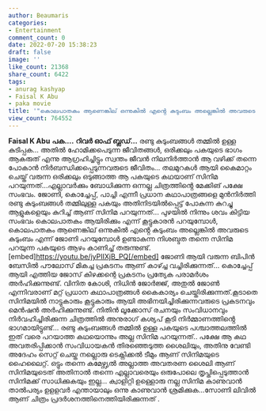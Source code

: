 ```yaml
---
author: Beaumaris
categories:
- Entertainment
comment_count: 0
date: 2022-07-20 15:38:23
draft: false
image: ''
like_count: 21368
share_count: 6422
tags:
- anurag kashyap
- Faisal K Abu
- paka movie
title: '"കൊലപാതകം ആണെങ്കില് ഒന്നുകിൽ എൻ്റെ കുടുംബം അല്ലെങ്കിൽ അവരുടെ കുടുംബം"'
view_count: 764552
---
```


**Faisal K Abu** **പക....** **റിവർ ഓഫ് ബ്ലഡ്...** രണ്ടു കുടുംബങ്ങൾ തമ്മിൽ ഉള്ള കുടിപ്പക... അതിൽ ഹോമിക്കപെടുന്ന ജീവിതങ്ങൾ, ഒരിക്കലും പകയുടെ ഭാഗം ആകരുത് എന്നു ആഗ്രഹിച്ചിട്ടും സ്വന്തം ജീവൻ നിലനിർത്താൻ ആ വഴിക്ക് തന്നെ പോകാൻ നിർബന്ധിക്കപ്പെടുന്നവരുടെ ജീവിതം... തലമുറകൾ ആയി കൈമാറ്റം ചെയ്ത് വരുന്ന ഒരിക്കലും ഒടുങ്ങാത്ത ആ പകയുടെ കഥയാണ് സിനിമ പറയുന്നത്...എല്ലാവർക്കും ബോധിക്കുന്ന ഒന്നല്ല ചിത്രത്തിൻ്റെ മേക്കിങ് പക്ഷേ സംഭവം. ജോണി, കൊച്ചേപ്പ്, പാച്ചി എന്നീ പ്രധാന കഥാപാത്രങ്ങളെ മുൻനിർത്തി രണ്ടു കുടുംബങ്ങൾ തമ്മിലുള്ള പകയും അതിനിടയിൽപ്പെട്ട് പോകുന്ന കുറച്ചു ആളുകളെയും കുറിച്ച് ആണ് സിനിമ പറയുന്നത്... പുഴയിൽ നിന്നും ശവം കിട്ടിയ സംഭവം കൊലപാതകം ആയിരിക്കും എന്ന് കൂട്ടുകാരൻ പറയുമ്പോൾ, കൊലപാതകം ആണെങ്കില് ഒന്നുകിൽ എൻ്റെ കുടുംബം അല്ലെങ്കിൽ അവരുടെ കുടുംബം എന്ന് ജോണി പറയുമ്പോൾ ഉണ്ടാകുന്ന നിശബ്ദത തന്നെ സിനിമ പറയുന്ന പകയുടെ ആഴം കാണിച്ച് തരുന്നുണ്ട്. [embed]https://youtu.be/jyPIIXjB_PQ[/embed] ജോണി ആയി വരുന്ന ബിപിൻ ബേസിൽ പൗലോസ് മികച്ച പ്രകടനം ആണ് കാഴ്ച്ച വച്ചിരിക്കുന്നത്... കൊച്ചേപ്പ് ആയി എത്തിയ ജോസ് കിഴക്കന്റെ പ്രകടനം പ്രത്യേക പരാമർശം അർഹിക്കുന്നുണ്ട്. വിനിത കോശി, നിധിൻ ജോർജ്ജ്, അതുൽ ജോൺ എന്നിവരാണ് മറ്റ് പ്രധാന കഥാപാത്രങ്ങൾ കൈകാര്യം ചെയ്തിരിക്കുന്നത്.കൂടാതെ സിനിമയിൽ നാട്ടുകാരും കൂട്ടുകാരും ആയി അഭിനയിച്ചിരിക്കുന്നവരുടെ പ്രകടനവും മെൻഷൻ അർഹിക്കുന്നുണ്ട്. നിതിൻ ലൂക്കോസ് രചനയും സംവിധാനവും നിർവഹിച്ചിരിക്കുന്ന ചിത്രത്തിൽ അനുരാഗ് കശ്യപ് കൂടി നിർമ്മാണത്തിൻ്റെ ഭാഗമായിട്ടുണ്ട്... രണ്ടു കുടുംബങ്ങൾ തമ്മിൽ ഉള്ള പകയുടെ പശ്ചാത്തലത്തിൽ ഇത് വരെ പറയാത്ത കഥയൊന്നും അല്ല സിനിമ പറയുന്നത്.. പക്ഷേ ആ കഥ അവതരിപ്പിക്കാൻ സംവിധായകൻ തിരഞ്ഞെടുത്ത ശൈലിയും, അതിനു വേണ്ടി അദേഹം സെറ്റ് ചെയ്ത നല്ലൊരു ടെക്നിക്കൽ ടീമും ആണ് സിനിമയുടെ ഹൈലൈറ്റ്. ഒട്ടും തന്നെ കമേഴ്സ്യൽ അല്ലാത്ത അവതരണ ശൈലി ആണ് സിനിമയുടെത് അതിനാൽ തന്നെ എല്ലാവരെയും ഒരുപോലെ തൃപ്തിപ്പെടുത്താൻ സിനിമക്ക് സാധിക്കുകയും ഇല്ല... ക്വാളിറ്റി ഉള്ളൊരു നല്ല സിനിമ കാണുവാൻ താൽപര്യം ഉളളവർ എന്തായാലും ഒന്നു കാണുവാൻ ശ്രമിക്കുക...സോണി ലിവിൽ ആണ് ചിത്രം പ്രദർശനത്തിനെത്തിയിരിക്കുന്നത് .